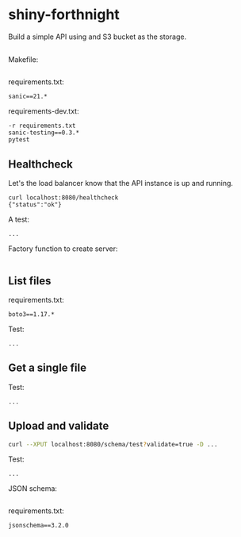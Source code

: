 # shiny-forthnight

Build a simple API using and S3 bucket as the storage.

##

Makefile:

````makefile

````

requirements.txt: 

````text
sanic==21.*
````

requirements-dev.txt: 

````text
-r requirements.txt
sanic-testing==0.3.*
pytest
````

## Healthcheck

Let's the load balancer know that the API instance is up and running.

```
curl localhost:8080/healthcheck
{"status":"ok"}
```

A test:

```
...
```

Factory function to create server:

```
```

## List files

requirements.txt:
```
boto3==1.17.*
```

Test:

```
...
```

## Get a single file

Test:

```
...
```

## Upload and validate

```sh
curl --XPUT localhost:8080/schema/test?validate=true -D ...
```
Test:
```
...
```

JSON schema:

```
```

requirements.txt:
```
jsonschema==3.2.0
```



